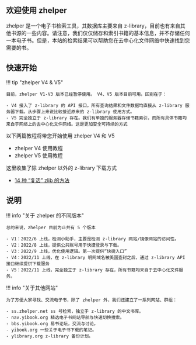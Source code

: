 ## 欢迎使用 zhelper

zhelper 是一个电子书检索工具，其数据库主要来自 z-library，目前也有来自其他书源的一些内容。请注意，我们仅仅储存和索引书籍的基本信息，并不存储任何一本电子书。但是，本站的检索结果可以帮助您在去中心化文件网络中快速找到您需要的书。

## 快速开始


!!! tip "zhelper V4 & V5"

    目前，zhelper V1-V3 版本已经暂停使用。 V4、V5 版本目前可用。区别在于：

    - V4 接入了 z-library 的 API 接口。所有查询结果和文件数据均直接从 z-library 服务器下载。从步骤上来说比较接近原来的 z-library 使用方式。
    - V5 完全独立于 z-library 存在。我们有单独的服务器存储书籍索引，而所有具体书籍均来自于网络上的去中心化文件网络。这是更加安全可持续的方式


以下两篇教程将带您开始使用 zhelper V4 和 V5

- zhelper V4 使用教程
- zhelper V5 使用教程

这里收集了除 zhelper 以外的 z-library 下载方式

- [14 种 “复活” zlib 的方法](https://bbs.yibook.org/d/381-z-library-shi-yong-jiao-cheng-hui-zong-zheng-ji-jiao-cheng-zhong/9)

## 说明

!!! info "关于 zhelper 的不同版本"

    总的来说，zhelper 目前为止共有 5 个版本

    - V1：2022/6 上线，检测小助手，主要是检测 z-library 网站/镜像网站的访问性。
    - V2：2022/8 上线，提供公共账号用于快捷登录与下载。
    - V3：2022/9 上线，优化使用逻辑。第一次提供“快捷入口”
    - V4：2022/11 上线，在 z-library 明网域名被美国查封之后，通过 z-library API 接口继续提供下载服务
    - V5：2022/11 上线，完全独立于 z-library 存在，所有书籍均来自于去中心化文件服务。

!!! info "关于其他网站"

    为了方便大家寻找、交流电子书，除了 zhelper 外，我们还建立了一系列网站、群组：

    - ss.zhelper.net ss 号检索，独立于 z-library 的中文书库。
    - nav.yibook.org 精选电子书网站导航与快速切换搜索。
    - bbs.yibook.org 易书论坛，交流与讨论。
    - yibook.org 一些关于电子书下载的笔记。
    - ylibrary.org z-library 备份计划。